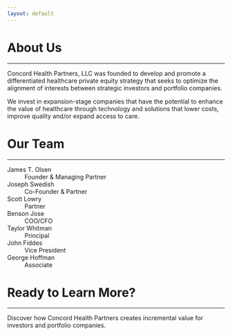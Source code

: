 ```yaml
---
layout: default
---
```


# About Us

* * *

Concord Health Partners, LLC was founded to develop and promote a differentiated healthcare private equity strategy that seeks to optimize the alignment of interests between strategic investors and portfolio companies.

We invest in expansion-stage companies that have the potential to enhance the value of healthcare through technology and solutions that lower costs, improve quality and/or expand access to care.

# Our Team

* * *

<dl>
<dt>James T. Olsen</dt>
<dd>Founder & Managing Partner</dd>
<dt>Joseph Swedish</dt>
<dd>Co-Founder & Partner</dd>
<dt>Scott Lowry</dt>
<dd>Partner</dd>
<dt>Benson Jose</dt>
<dd>COO/CFO</dd>
<dt>Taylor Whitman</dt>
<dd>Principal</dd>
<dt>John Fiddes</dt>
<dd>Vice President</dd>
<dt>George Hoffman</dt>
<dd>Associate</dd>
</dl>

# Ready to Learn More?

* * *

Discover how Concord Health Partners creates incremental value for investors and portfolio companies.


